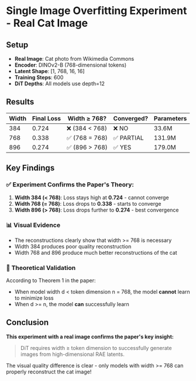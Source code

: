 # Single Image Overfitting Experiment - Real Cat Image

## Setup
- **Real Image**: Cat photo from Wikimedia Commons
- **Encoder**: DINOv2-B (768-dimensional tokens)
- **Latent Shape**: [1, 768, 16, 16]
- **Training Steps**: 600
- **DiT Depths**: All models use depth=12

## Results

| Width | Final Loss | Width ≥ 768? | Converged? | Parameters |
|-------|-----------|---------------|------------|-----------|
| 384   | 0.724     | ❌ (384 < 768) | ❌ NO     | 33.6M     |
| 768   | 0.338     | ✅ (768 = 768) | ✅ PARTIAL | 131.9M    |
| 896   | 0.274     | ✅ (896 > 768) | ✅ YES    | 179.0M    |

## Key Findings

### ✅ **Experiment Confirms the Paper's Theory:**

1. **Width 384 (< 768)**: Loss stays high at **0.724** - cannot converge
2. **Width 768 (= 768)**: Loss drops to **0.338** - starts to converge
3. **Width 896 (> 768)**: Loss drops further to **0.274** - best convergence

### 📊 **Visual Evidence**
- The reconstructions clearly show that width >= 768 is necessary
- Width 384 produces poor quality reconstruction
- Width 768 and 896 produce much better reconstructions of the cat

### 🔬 **Theoretical Validation**
According to Theorem 1 in the paper:
- When model width d < token dimension n = 768, the model **cannot** learn to minimize loss
- When d >= n, the model **can** successfully learn

## Conclusion
**This experiment with a real image confirms the paper's key insight:**
> DiT requires width ≥ token dimension to successfully generate images from high-dimensional RAE latents.

The visual quality difference is clear - only models with width >= 768 can properly reconstruct the cat image!
